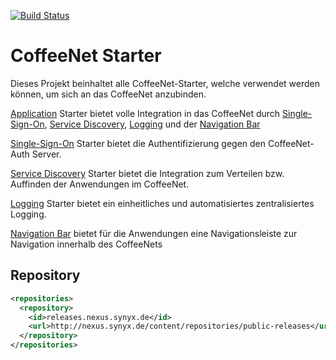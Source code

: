 [![Build Status](https://travis-ci.org/coffeenet/coffeenet-starter.svg?branch=master)](https://travis-ci.org/coffeenet/coffeenet-starter)

# CoffeeNet Starter

Dieses Projekt beinhaltet alle CoffeeNet-Starter, welche verwendet werden können, um sich an das CoffeeNet anzubinden.

[Application](https://gitlab.synyx.de/coffeenet/coffeenet-starter/blob/master/coffeenet-starter-application/README.md)
Starter bietet volle Integration in das CoffeeNet durch
[Single-Sign-On](https://gitlab.synyx.de/coffeenet/coffeenet-starter/blob/master/coffeenet-starter-sso/README.md),
[Service Discovery](https://gitlab.synyx.de/coffeenet/coffeenet-starter/blob/master/coffeenet-starter-discovery/README.md),
[Logging](https://gitlab.synyx.de/coffeenet/coffeenet-starter/blob/master/coffeenet-starter-logging/README.md) und der
[Navigation Bar](https://gitlab.synyx.de/coffeenet/coffeenet-navigation-bar/blob/master/README.md)


[Single-Sign-On](https://gitlab.synyx.de/coffeenet/coffeenet-starter/blob/master/coffeenet-starter-sso/README.md)
Starter bietet die Authentifizierung gegen den CoffeeNet-Auth Server.

[Service Discovery](https://gitlab.synyx.de/coffeenet/coffeenet-starter/blob/master/coffeenet-starter-discovery/README.md)
Starter bietet die Integration zum Verteilen bzw. Auffinden der Anwendungen im CoffeeNet.

[Logging](https://gitlab.synyx.de/coffeenet/coffeenet-starter/blob/master/coffeenet-starter-logging/README.md)
Starter bietet ein einheitliches und automatisiertes zentralisiertes Logging.

[Navigation Bar](https://gitlab.synyx.de/coffeenet/coffeenet-navigation-bar/blob/master/README.md)
bietet für die Anwendungen eine Navigationsleiste zur Navigation innerhalb des CoffeeNets


## Repository

```xml
<repositories>
  <repository>
    <id>releases.nexus.synyx.de</id>
    <url>http://nexus.synyx.de/content/repositories/public-releases</url>
  </repository>
</repositories>
```